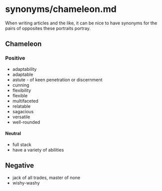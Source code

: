 
# synonyms/chameleon.md

When writing articles and the like, it can be nice to have synonyms for the pairs of opposites
these portraits portray.


## Chameleon

### Positive
- adaptability
- adaptable
- astute - of keen penetration or discernment
- cunning
- flexibility
- flexible
- multifaceted
- relatable
- sagacious
- versatile
- well-rounded

#### Neutral
- full stack
- have a variety of abilities

## Negative
- jack of all trades, master of none
- wishy-washy

